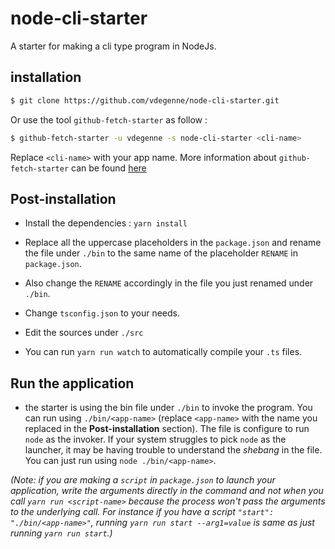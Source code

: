 # node-cli-starter

A starter for making a cli type program in NodeJs.


## installation

```bash
$ git clone https://github.com/vdegenne/node-cli-starter.git
```

Or use the tool `github-fetch-starter` as follow :

```bash
$ github-fetch-starter -u vdegenne -s node-cli-starter <cli-name>
```

Replace `<cli-name>` with your app name. More information about `github-fetch-starter` can be found [here](https://github.com/vdegenne/github-fetch-starter)

## Post-installation

- Install the dependencies : `yarn install`
- Replace all the uppercase placeholders in the `package.json` and rename the file under `./bin` to the same name of the placeholder `RENAME` in `package.json`.
- Also change the `RENAME` accordingly in the file you just renamed under `./bin`.

- Change `tsconfig.json` to your needs.
- Edit the sources under `./src`
- You can run `yarn run watch` to automatically compile your `.ts` files.


## Run the application

- the starter is using the bin file under `./bin` to invoke the program. You can run using `./bin/<app-name>` (replace `<app-name>` with the name you replaced in the **Post-installation** section). The file is configure to run `node` as the invoker. If your system struggles to pick `node` as the launcher, it may be having trouble to understand the *shebang* in the file. You can just run using `node ./bin/<app-name>`.

*(Note: if you are making a `script` in `package.json` to launch your application, write the arguments directly in the command and not when you call `yarn run <script-name>` because the process won't pass the arguments to the underlying call. For instance if you have a script `"start": "./bin/<app-name>"`, running `yarn run start --arg1=value` is same as just running `yarn run start`.)*